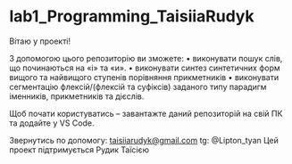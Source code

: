 # lab1_Programming_TaisiiaRudyk

Вітаю у проекті!

З допомогою цього репозиторію ви зможете:
•	виконувати пошук слів, що починаються на «і» та «и».
•	виконувати синтез синтетичних форм вищого та найвищого ступенів порівняння прикметників
•	виконувати сегментацію флексій/(флексій та суфіксів) заданого типу парадигм іменників, прикметників та дієслів.

Щоб почати користуватись – завантажте даний репозиторій на свій ПК та додайте у VS Code.

Звернутись по допомогу: taisiiarudyk@gmail.com  tg: @Lipton_tyan
Цей проект підтримується Рудик Таїсією
